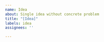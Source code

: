 ```yaml
---
name: Idea
about: Single idea without concrete problem
title: "[Idea]"
labels: idea
assignees: ''

---
```



